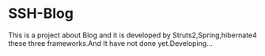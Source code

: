 # SSH-Blog
This is a project about Blog and it is developed by Struts2,Spring,hibernate4 these three frameworks.And It have not done yet.Developing...
